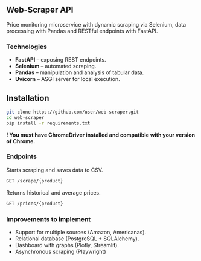 ## Web-Scraper API

Price monitoring microservice with dynamic scraping via Selenium, data processing with Pandas and RESTful endpoints with FastAPI.

### Technologies
- **FastAPI** – exposing REST endpoints.
- **Selenium** – automated scraping.
- **Pandas** – manipulation and analysis of tabular data.
- **Uvicorn** – ASGI server for local execution.

## Installation

```bash
git clone https://github.com/user/web-scraper.git
cd web-scraper
pip install -r requirements.txt
```

**! You must have ChromeDriver installed and compatible with your version of Chrome.**

### Endpoints
Starts scraping and saves data to CSV.
````bash
GET /scrape/{product}
`````

Returns historical and average prices.
```bash
GET /prices/{product}
````

### Improvements to implement

- Support for multiple sources (Amazon, Americanas).
- Relational database (PostgreSQL + SQLAlchemy).
- Dashboard with graphs (Plotly, Streamlit).
- Asynchronous scraping (Playwright)
